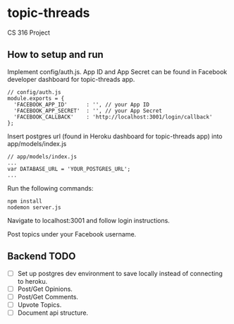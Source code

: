 # topic-threads
CS 316 Project

## How to setup and run
Implement config/auth.js. App ID and App Secret can be found in Facebook developer dashboard for topic-threads app.
```
// config/auth.js
module.exports = {
  'FACEBOOK_APP_ID'      : '', // your App ID
  'FACEBOOK_APP_SECRET'  : '', // your App Secret
  'FACEBOOK_CALLBACK'    : 'http://localhost:3001/login/callback'
};
```
Insert postgres url (found in Heroku dashboard for topic-threads app) into app/models/index.js
```
// app/models/index.js
...
var DATABASE_URL = 'YOUR_POSTGRES_URL';
...
```
Run the following commands:
```
npm install
nodemon server.js
```
Navigate to localhost:3001 and follow login instructions.

Post topics under your Facebook username.

## Backend TODO
- [ ] Set up postgres dev environment to save locally instead of connecting to heroku.
- [ ] Post/Get Opinions.
- [ ] Post/Get Comments.
- [ ] Upvote Topics.
- [ ] Document api structure.

